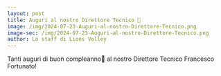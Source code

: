 ```yaml
---
layout: post
title: Auguri al nostro Direttore Tecnico 🎉 
image: /img/2024-07-23-Auguri-al-nostro-Direttore-Tecnico.png
image-sec: /img/2024-07-23-Auguri-al-nostro-Direttore-Tecnico.png
author: Lo staff di Lions Volley
---
```


Tanti auguri di buon compleanno🎉 al nostro Direttore Tecnico Francesco Fortunato!


